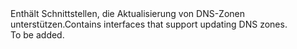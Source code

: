 <Namespace Name="Microsoft.Azure.Management.Dns.Fluent.DnsZone.Update">
  <Docs>
    <summary><span data-ttu-id="b1a8d-101">Enthält Schnittstellen, die Aktualisierung von DNS-Zonen unterstützen.</span><span class="sxs-lookup"><span data-stu-id="b1a8d-101">Contains interfaces that support updating DNS zones.</span></span></summary> 
    <remarks>To be added.</remarks>
  </Docs>
</Namespace>
